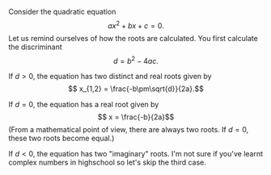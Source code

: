 Consider the quadratic equation
$$ ax^2+bx+c = 0.$$
Let us remind ourselves of how the roots are calculated. You first calculate the discriminant 
$$ d = b^2-4ac. $$

If $d>0$, the equation has two distinct and real roots given by
$$ x_{1,2} = \frac{-b\pm\sqrt{d}}{2a}.$$

If $d=0$, the equation has a real root given by
$$ x = \frac{-b}{2a}$$
(From a mathematical point of view, there are always two roots. If $d=0$, these two roots become equal.)

If $d<0$, the equation has two "imaginary" roots. I'm not sure if you've learnt complex numbers in highschool so let's skip the third case.
